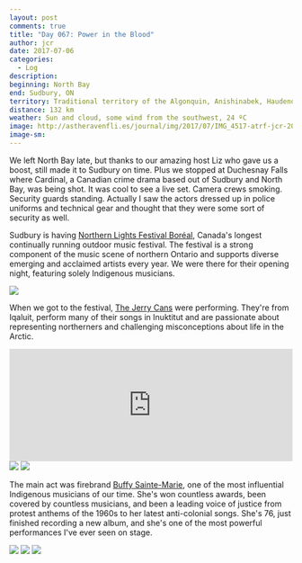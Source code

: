 ```yaml
---
layout: post
comments: true
title: "Day 067: Power in the Blood"
author: jcr
date: 2017-07-06
categories:
  - Log
description: 
beginning: North Bay
end: Sudbury, ON
territory: Traditional territory of the Algonquin, Anishinabek, Haudenosaunee, Ojibway, Odawa and Cree
distance: 132 km
weather: Sun and cloud, some wind from the southwest, 24 ºC
image: http://astheravenfli.es/journal/img/2017/07/IMG_4517-atrf-jcr-2000-web.jpg
image-sm:
---
```


We left North Bay late, but thanks to our amazing host Liz who gave us a boost, still made it to Sudbury on time. Plus we stopped at Duchesnay Falls where Cardinal, a Canadian crime drama based out of Sudbury and North Bay, was being shot. It was cool to see a live set. Camera crews smoking. Security guards standing. Actually I saw the actors dressed up in police uniforms and technical gear and thought that they were some sort of security as well.

Sudbury is having <a href="http://nlfb.ca" target="blank">Northern Lights Festival Boréal</a>, Canada's longest continually running outdoor music festival. The festival is a strong component of the music scene of northern Ontario and supports diverse emerging and acclaimed artists every year. We were there for their opening night, featuring solely Indigenous musicians.

<img src="http://astheravenfli.es/journal/img/2017/07/NLFB_2017_Web-001.jpg">

When we got to the festival, <a href="http://www.thejerrycans.com" target="blank">The Jerry Cans</a> were performing. They're from Iqaluit, perform many of their songs in Inuktitut and are passionate about representing northerners and challenging misconceptions about life in the Arctic.

<iframe width="100%" height="200" scrolling="no" frameborder="no" src="https://w.soundcloud.com/player/?url=https%3A//api.soundcloud.com/tracks/280608450&amp;auto_play=false&amp;hide_related=false&amp;show_comments=true&amp;show_user=true&amp;show_reposts=false&amp;visual=true"></iframe>

<img src="http://astheravenfli.es/journal/img/2017/07/IMG_4442-atrf-jcr-2000-web.jpg">

<img src="http://astheravenfli.es/journal/img/2017/07/IMG_4439-atrf-jcr-2000-web.jpg">

The main act was firebrand <a href="https://en.wikipedia.org/wiki/Buffy_Sainte-Marie" target="blank">Buffy Sainte-Marie</a>, one of the most influential Indigenous musicians of our time. She's won countless awards, been covered by countless musicians, and been a leading voice of justice from protest anthems of the 1960s to her latest anti-colonial songs. She's 76, just finished recording a new album, and she's one of the most powerful performances I've ever seen on stage.

<img src="http://astheravenfli.es/journal/img/2017/07/IMG_4475-atrf-jcr-2000-web.jpg">

<img src="http://astheravenfli.es/journal/img/2017/07/IMG_4506-atrf-jcr-2000-web.jpg">

<img src="http://astheravenfli.es/journal/img/2017/07/IMG_4496-atrf-jcr-2000-web.jpg">